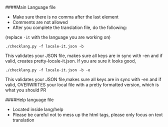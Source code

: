 ####Main Language file
* Make sure there is no comma after the last element
* Comments are not allowed
* After you complete the translation file, do the following:

(replace ``-it`` with the language you are working on)

``
./checklang.py -f locale-it.json -b
``

This validates your JSON file, makes sure all keys are in sync with -en and if valid, creates pretty-locale-it.json. If you are sure it looks good,

``
./checklang.py -f locale-it.json -b -o
``

This validates your JSON file,makes sure all keys are in sync with -en  and if valid, OVERWRITES your local file with a pretty formatted version, which is what you should PR


####Help language file
* Located inside lang/help
* Please be careful not to mess up the html tags, please only focus on text translation


